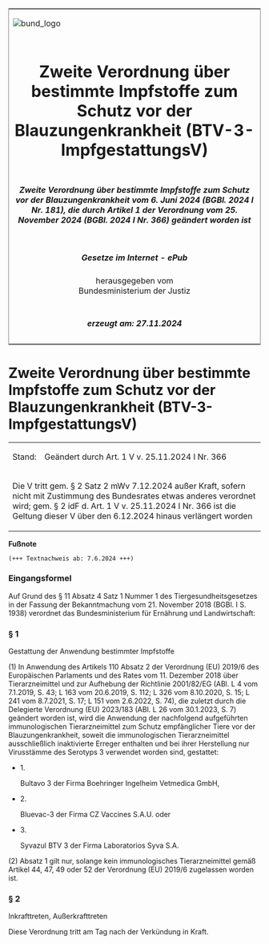 <span id="DECKBLATT.html"></span>

<table border="0" frame="border" width="100%">

<tr valign="top">

<td align="left">

![bund\_logo](BfJ_2021_Web_de_de.gif)

</td>

<td align="right">

 

</td>

</tr>

<tr align="center" valign="middle">

<td colspan="2">

# Zweite Verordnung über bestimmte Impfstoffe zum Schutz vor der Blauzungenkrankheit (BTV-3-ImpfgestattungsV)

</td>

</tr>

<tr align="center" valign="middle">

<td colspan="2">

##### Zweite Verordnung über bestimmte Impfstoffe zum Schutz vor der Blauzungenkrankheit vom 6. Juni 2024 (BGBl. 2024 I Nr. 181), die durch Artikel 1 der Verordnung vom 25. November 2024 (BGBl. 2024 I Nr. 366) geändert worden ist

</td>

</tr>

<tr align="center" valign="middle">

<td colspan="2">

  
  

##### Gesetze im Internet - ePub  
  
herausgegeben vom  
Bundesministerium der Justiz

</td>

</tr>

<tr align="center" valign="bottom">

<td colspan="2">

  
  

##### erzeugt am: 27.11.2024

</td>

</tr>

</table>

<span id="BJNR0B50A0024.html"></span>

# Zweite Verordnung über bestimmte Impfstoffe zum Schutz vor der Blauzungenkrankheit (BTV-3-ImpfgestattungsV)

<div>

<div class="jnhtml">

<table width="100%">

<colgroup>

<col width="10%">

</col>

<col width="90%">

</col>

</colgroup>

<tr>

<td>

Stand:

</div>

</div>

</td>

<td>

Geändert durch Art. 1 V v. 25.11.2024 I Nr. 366

</td>

</tr>

<tr>

<td colspan="2">

Die V tritt gem. § 2 Satz 2 mWv 7.12.2024 außer Kraft, sofern nicht mit
Zustimmung des Bundesrates etwas anderes verordnet wird; gem. § 2 idF d.
Art. 1 V v. 25.11.2024 I Nr. 366 ist die Geltung dieser V über den
6.12.2024 hinaus verlängert worden

</td>

</tr>

</table>

</div>

</div>

<div>

  
**Fußnote**

<div class="jnhtml">

<div>

<div class="jurAbsatz">

  

    (+++ Textnachweis ab: 7.6.2024 +++) 

</div>

</div>

</div>

</div>

<span id="BJNR0B50A0024BJNE000100000.html"></span>

### Eingangsformel  

<div>

<div class="jnhtml">

<div>

<div class="jurAbsatz">

Auf Grund des § 11 Absatz 4 Satz 1 Nummer 1 des Tiergesundheitsgesetzes
in der Fassung der Bekanntmachung vom 21. November 2018 (BGBl. I S.
1938) verordnet das Bundesministerium für Ernährung und Landwirtschaft:

</div>

</div>

</div>

</div>

<span id="BJNR0B50A0024BJNE000200000.html"></span>

### § 1  
Gestattung der Anwendung bestimmter Impfstoffe

<div>

<div class="jnhtml">

<div>

<div class="jurAbsatz">

(1) In Anwendung des Artikels 110 Absatz 2 der Verordnung (EU) 2019/6
des Europäischen Parlaments und des Rates vom 11. Dezember 2018 über
Tierarzneimittel und zur Aufhebung der Richtlinie 2001/82/EG (ABl. L 4
vom 7.1.2019, S. 43; L 163 vom 20.6.2019, S. 112; L 326 vom 8.10.2020,
S. 15; L 241 vom 8.7.2021, S. 17; L 151 vom 2.6.2022, S. 74), die
zuletzt durch die Delegierte Verordnung (EU) 2023/183 (ABl. L 26 vom
30.1.2023, S. 7) geändert worden ist, wird die Anwendung der nachfolgend
aufgeführten immunologischen Tierarzneimittel zum Schutz empfänglicher
Tiere vor der Blauzungenkrankheit, soweit die immunologischen
Tierarzneimittel ausschließlich inaktivierte Erreger enthalten und bei
ihrer Herstellung nur Virusstämme des Serotyps 3 verwendet worden sind,
gestattet:

  - 1\.
    
    <div>
    
    Bultavo 3 der Firma Boehringer Ingelheim Vetmedica GmbH,
    
    </div>

  - 2\.
    
    <div>
    
    Bluevac-3 der Firma CZ Vaccines S.A.U. oder
    
    </div>

  - 3\.
    
    <div>
    
    Syvazul BTV 3 der Firma Laboratorios Syva S.A.
    
    </div>

</div>

<div class="jurAbsatz">

(2) Absatz 1 gilt nur, solange kein immunologisches Tierarzneimittel
gemäß Artikel 44, 47, 49 oder 52 der Verordnung (EU) 2019/6 zugelassen
worden ist.

</div>

</div>

</div>

</div>

<span id="BJNR0B50A0024BJNE000301119.html"></span>

### § 2  
Inkrafttreten, Außerkrafttreten

<div>

<div class="jnhtml">

<div>

<div class="jurAbsatz">

Diese Verordnung tritt am Tag nach der Verkündung in Kraft.

</div>

</div>

</div>

</div>
